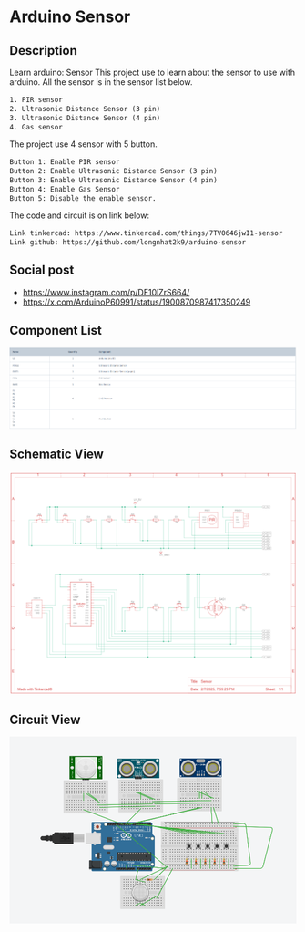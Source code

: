 # Arduino Sensor

## Description

Learn arduino: Sensor 
This project use to learn about the sensor to use with arduino. All the sensor is in the sensor list below.
```
1. PIR sensor
2. Ultrasonic Distance Sensor (3 pin)
3. Ultrasonic Distance Sensor (4 pin)
4. Gas sensor
```
The project use 4 sensor with 5 button.
```
Button 1: Enable PIR sensor
Button 2: Enable Ultrasonic Distance Sensor (3 pin)
Button 3: Enable Ultrasonic Distance Sensor (4 pin)
Button 4: Enable Gas Sensor
Button 5: Disable the enable sensor.
```
The code and circuit is on link below:
```
Link tinkercad: https://www.tinkercad.com/things/7TV0646jwI1-sensor
Link github: https://github.com/longnhat2k9/arduino-sensor
```

## Social post

- https://www.instagram.com/p/DF10lZrS664/
- https://x.com/ArduinoP60991/status/1900870987417350249

## Component List
<img src="component.png">

## Schematic View
<img src="schematic.png">

## Circuit View
<img src="circuit.png">
